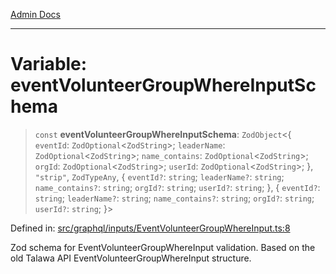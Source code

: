 [Admin Docs](/)

***

# Variable: eventVolunteerGroupWhereInputSchema

> `const` **eventVolunteerGroupWhereInputSchema**: `ZodObject`\<\{ `eventId`: `ZodOptional`\<`ZodString`\>; `leaderName`: `ZodOptional`\<`ZodString`\>; `name_contains`: `ZodOptional`\<`ZodString`\>; `orgId`: `ZodOptional`\<`ZodString`\>; `userId`: `ZodOptional`\<`ZodString`\>; \}, `"strip"`, `ZodTypeAny`, \{ `eventId?`: `string`; `leaderName?`: `string`; `name_contains?`: `string`; `orgId?`: `string`; `userId?`: `string`; \}, \{ `eventId?`: `string`; `leaderName?`: `string`; `name_contains?`: `string`; `orgId?`: `string`; `userId?`: `string`; \}\>

Defined in: [src/graphql/inputs/EventVolunteerGroupWhereInput.ts:8](https://github.com/Sourya07/talawa-api/blob/583d62db9438de398bb9012a4a2617e2cb268b08/src/graphql/inputs/EventVolunteerGroupWhereInput.ts#L8)

Zod schema for EventVolunteerGroupWhereInput validation.
Based on the old Talawa API EventVolunteerGroupWhereInput structure.
